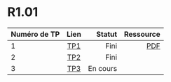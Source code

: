 # R1.01 


| Numéro de TP | Lien         | Statut | Ressource |
| :--------------- |:---------------:| -----:| -----:|
| 1 |      [TP1](tp1.md)    |  Fini | [PDF](ressources/TP1_Sujet.pdf) |
| 2  |      [TP2](tp2.md)        | Fini | |
| 3 |      [TP3](tp3.md)     |  En cours | |
